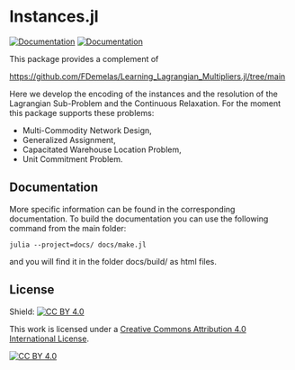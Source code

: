 # Instances.jl
[![Documentation](https://img.shields.io/badge/docs-latest-blue.svg)](https://fdemelas.github.io/Instances/dev/)
[![Documentation](https://github.com/FDemelas/Instances/actions/workflows/documentation.yml/badge.svg?branch=master)](https://github.com/FDemelas/Instances/actions/workflows/documentation.yml)


This package provides a complement of 

https://github.com/FDemelas/Learning_Lagrangian_Multipliers.jl/tree/main

Here we develop the encoding of the instances and the resolution of the Lagrangian Sub-Problem and the Continuous Relaxation.
For the moment this package supports these problems:
- Multi-Commodity Network Design,
- Generalized Assignment,
- Capacitated Warehouse Location Problem,
- Unit Commitment Problem.

## Documentation

More specific information can be found in the corresponding documentation.
To build the documentation you can use the following command from the main folder:

```shell
julia --project=docs/ docs/make.jl
```

and you will find it in the folder docs/build/ as html files.

## License

Shield: [![CC BY 4.0][cc-by-shield]][cc-by]

This work is licensed under a
[Creative Commons Attribution 4.0 International License][cc-by].

[![CC BY 4.0][cc-by-image]][cc-by]

[cc-by]: http://creativecommons.org/licenses/by/4.0/
[cc-by-image]: https://i.creativecommons.org/l/by/4.0/88x31.png
[cc-by-shield]: https://img.shields.io/badge/License-CC%20BY%204.0-lightgrey.svg
